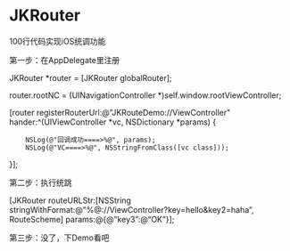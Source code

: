 # JKRouter
100行代码实现iOS统调功能

第一步：在AppDelegate里注册

JKRouter *router = [JKRouter globalRouter];

router.rootNC = (UINavigationController *)self.window.rootViewController;
    
[router registerRouterUrl:@"JKRouteDemo://ViewController" hander:^(UIViewController *vc, NSDictionary *params) {

        NSLog(@"回调成功====>%@", params);
        NSLog(@"VC====>%@", NSStringFromClass([vc class]));

}];

第二步：执行统跳

[JKRouter routeURLStr:[NSString stringWithFormat:@"%@://ViewController?key=hello&key2=haha”, RouteScheme] params:@{@"key3”:@“OK”}];

第三步：没了，下Demo看吧
